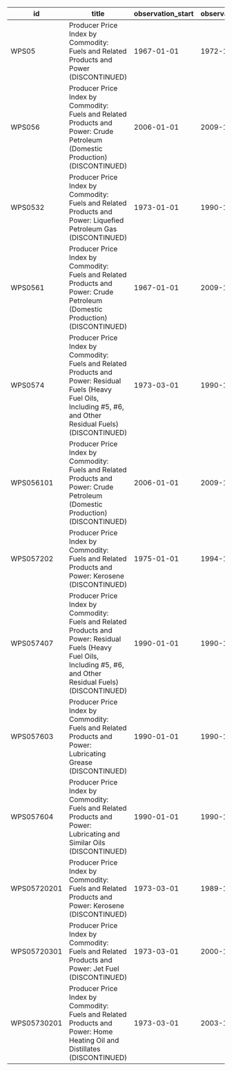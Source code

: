 | id          | title                                                                                                                                                                | observation_start   | observation_end   |
|-------------|----------------------------------------------------------------------------------------------------------------------------------------------------------------------|---------------------|-------------------|
| WPS05       | Producer Price Index by Commodity: Fuels and Related Products and Power (DISCONTINUED)                                                                               | 1967-01-01          | 1972-12-01        |
| WPS056      | Producer Price Index by Commodity: Fuels and Related Products and Power: Crude Petroleum (Domestic Production) (DISCONTINUED)                                        | 2006-01-01          | 2009-12-01        |
| WPS0532     | Producer Price Index by Commodity: Fuels and Related Products and Power: Liquefied Petroleum Gas (DISCONTINUED)                                                      | 1973-01-01          | 1990-12-01        |
| WPS0561     | Producer Price Index by Commodity: Fuels and Related Products and Power: Crude Petroleum (Domestic Production) (DISCONTINUED)                                        | 1967-01-01          | 2009-12-01        |
| WPS0574     | Producer Price Index by Commodity: Fuels and Related Products and Power: Residual Fuels (Heavy Fuel Oils, Including #5, #6, and Other Residual Fuels) (DISCONTINUED) | 1973-03-01          | 1990-12-01        |
| WPS056101   | Producer Price Index by Commodity: Fuels and Related Products and Power: Crude Petroleum (Domestic Production) (DISCONTINUED)                                        | 2006-01-01          | 2009-12-01        |
| WPS057202   | Producer Price Index by Commodity: Fuels and Related Products and Power: Kerosene (DISCONTINUED)                                                                     | 1975-01-01          | 1994-12-01        |
| WPS057407   | Producer Price Index by Commodity: Fuels and Related Products and Power: Residual Fuels (Heavy Fuel Oils, Including #5, #6, and Other Residual Fuels) (DISCONTINUED) | 1990-01-01          | 1990-12-01        |
| WPS057603   | Producer Price Index by Commodity: Fuels and Related Products and Power: Lubricating Grease (DISCONTINUED)                                                           | 1990-01-01          | 1990-12-01        |
| WPS057604   | Producer Price Index by Commodity: Fuels and Related Products and Power: Lubricating and Similar Oils (DISCONTINUED)                                                 | 1990-01-01          | 1990-12-01        |
| WPS05720201 | Producer Price Index by Commodity: Fuels and Related Products and Power: Kerosene (DISCONTINUED)                                                                     | 1973-03-01          | 1989-12-01        |
| WPS05720301 | Producer Price Index by Commodity: Fuels and Related Products and Power: Jet Fuel (DISCONTINUED)                                                                     | 1973-03-01          | 2000-12-01        |
| WPS05730201 | Producer Price Index by Commodity: Fuels and Related Products and Power: Home Heating Oil and Distillates (DISCONTINUED)                                             | 1973-03-01          | 2003-12-01        |